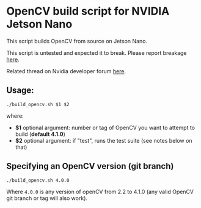 # OpenCV build script for NVIDIA Jetson Nano

This script builds OpenCV from source on Jetson Nano.

This script is untested and expected it to break. Please report breakage 
[here](https://github.com/mdegans/nano_build_opencv/issues).

Related thread on Nvidia developer forum 
[here](https://devtalk.nvidia.com/default/topic/1051133/jetson-nano/opencv-build-script/).

## Usage:
```shell
./build_opencv.sh $1 $2
```

where:
- __$1__ optional argument: number or tag of OpenCV you want to attempt to build
  (__default 4.1.0__)
- __$2__ optional argument: if "test", runs the test suite (see notes below on that)

## Specifying an OpenCV version (git branch)
```shell
./build_opencv.sh 4.0.0
```

Where `4.0.0` is any version of openCV from 2.2 to 4.1.0
(any valid OpenCV git branch or tag will also work).
